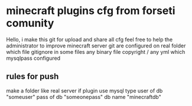 minecraft plugins cfg from forseti comunity
=============

Hello, i make this git for upload and share all cfg
feel free to help the administrator to improve minecraft server
git are configured on real folder which file gitignore in some files 
any binary file copyright / any yml which mysqlpass configured

rules for push
-------
make a folder like real server
if plugin use mysql type 
user of db "someuser"
pass of db "someonepass"
db name "minecraftdb"
